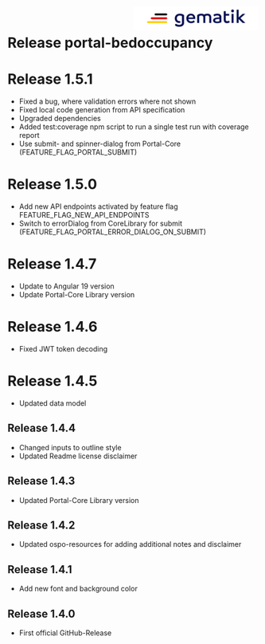 <img align="right" width="250" height="47" src="./media/Gematik_Logo_Flag.png"/> <br/>      

# Release portal-bedoccupancy

# Release 1.5.1
- Fixed a bug, where validation errors where not shown
- Fixed local code generation from API specification
- Upgraded dependencies
- Added test:coverage npm script to run a single test run with coverage report
- Use submit- and spinner-dialog from Portal-Core (FEATURE_FLAG_PORTAL_SUBMIT)

# Release 1.5.0
- Add new API endpoints activated by feature flag FEATURE_FLAG_NEW_API_ENDPOINTS
- Switch to errorDialog from CoreLibrary for submit (FEATURE_FLAG_PORTAL_ERROR_DIALOG_ON_SUBMIT)

# Release 1.4.7
- Update to Angular 19 version
- Update Portal-Core Library version

# Release 1.4.6
- Fixed JWT token decoding

# Release 1.4.5
- Updated data model

## Release 1.4.4
- Changed inputs to outline style
- Updated Readme license disclaimer

## Release 1.4.3
- Updated Portal-Core Library version

## Release 1.4.2
- Updated ospo-resources for adding additional notes and disclaimer

## Release 1.4.1
- Add new font and background color

## Release 1.4.0
- First official GitHub-Release
